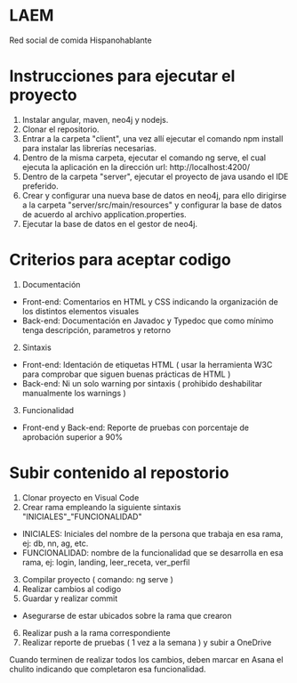 # LAEM

Red social de comida Hispanohablante

# Instrucciones para ejecutar el proyecto

1.  Instalar angular, maven, neo4j y nodejs.
2.  Clonar el repositorio.
3.  Entrar a la carpeta "client", una vez allí ejecutar el comando npm install para instalar las librerías necesarias.
4.  Dentro de la misma carpeta, ejecutar el comando ng serve, el cual ejecuta la aplicación en la dirección url: http://localhost:4200/
5.  Dentro de la carpeta "server", ejecutar el proyecto de java usando el IDE preferido.
6.  Crear y configurar una nueva base de datos en neo4j, para ello dirigirse a la carpeta "server/src/main/resources" y configurar la base de datos de acuerdo al archivo application.properties.
7.  Ejecutar la base de datos en el gestor de neo4j.

# Criterios para aceptar codigo

1.  Documentación
*  Front-end: Comentarios en HTML y CSS indicando la organización de los distintos elementos visuales
*  Back-end: Documentación en Javadoc y Typedoc que como mínimo tenga descripción, parametros y retorno
2.  Sintaxis
*  Front-end: Identación de etiquetas HTML ( usar la herramienta W3C para comprobar que siguen buenas prácticas de HTML )
*  Back-end: Ni un solo warning por sintaxis ( prohibido deshabilitar manualmente los warnings )
3.  Funcionalidad
*  Front-end y Back-end: Reporte de pruebas con porcentaje de aprobación superior a 90%

# Subir contenido al repostorio
1. Clonar proyecto en Visual Code
2. Crear rama empleando la siguiente sintaxis "INICIALES"_"FUNCIONALIDAD"
*  INICIALES: Iniciales del nombre de la persona que trabaja en esa rama, ej: db, nn, ag, etc.
*  FUNCIONALIDAD: nombre de la funcionalidad que se desarrolla en esa rama, ej: login, landing, leer_receta, ver_perfil
3. Compilar proyecto ( comando: ng serve )
4. Realizar cambios al codigo
5. Guardar y realizar commit
*  Asegurarse de estar ubicados sobre la rama que crearon
6. Realizar push a la rama correspondiente
7. Realizar reporte de pruebas ( 1 vez a la semana ) y subir a OneDrive

Cuando terminen de realizar todos los cambios, deben marcar en Asana el chulito indicando que completaron esa funcionalidad.

